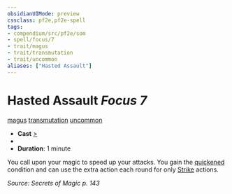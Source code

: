 ```yaml
---
obsidianUIMode: preview
cssclass: pf2e,pf2e-spell
tags:
- compendium/src/pf2e/som
- spell/focus/7
- trait/magus
- trait/transmutation
- trait/uncommon
aliases: ["Hasted Assault"]
---
```

# Hasted Assault *Focus 7*   
[magus](Reference/Rules/Traits/magus-som.md "Magus Class Trait")  [transmutation](transmutation.md "Transmutation School Trait")  [uncommon](uncommon.md "Uncommon Rarity Trait")  

- **Cast** [>](chapter-9-playing-the-game.md#Actions "Single Action") 
- 
- **Duration**: 1 minute

You call upon your magic to speed up your attacks. You gain the [quickened](conditions.md#Quickened) condition and can use the extra action each round for only [Strike](strike.md) actions.

*Source: Secrets of Magic p. 143*